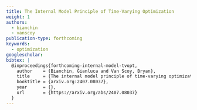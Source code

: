 ```yaml
---
title: The Internal Model Principle of Time-Varying Optimization
weight: 1
authors:
  - bianchin
  - vanscoy
publication-type: forthcoming
keywords:
  - optimization
googlescholar: 
bibtex: |
  @inproceedings{forthcoming-internal-model-tvopt,
    author    = {Bianchin, Gianluca and Van Scoy, Bryan},
    title     = {The internal model principle of time-varying optimization},
    booktitle = {arxiv.org:2407.08037},
    year      = {},
    url       = {https://arxiv.org/abs/2407.08037}
  }
---
```

